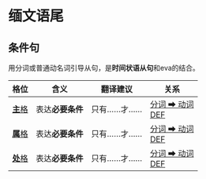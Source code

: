 # 缅文语尾

## 条件句

用分词或普通动名词引导从句，是**时间状语从句**和eva的结合。

|格位|含义|翻译建议|关系|
|-|-|-|-|
|[**主**格](https://assets-hk.wikipali.org/pali-handbook/zh-Hans/declension/nom.html)|表达**必要条件**|只有……才……|[分词 ➡ 动词<br>DEF](https://assets-hk.wikipali.org/pali-handbook/zh-Hans/advance-relation/20_nouns.html)|
|[**属**格](https://assets-hk.wikipali.org/pali-handbook/zh-Hans/declension/gen.html)|表达**必要条件**|只有……才……|[分词 ➡ 动词<br>DEF](https://assets-hk.wikipali.org/pali-handbook/zh-Hans/basic-relation/verb/abs_clause.html)|
|[**处**格](https://assets-hk.wikipali.org/pali-handbook/zh-Hans/declension/loc.html)|表达**必要条件**|只有……才……|[分词 ➡ 动词<br>DEF](https://assets-hk.wikipali.org/pali-handbook/zh-Hans/basic-relation/verb/abs_clause.html)|

